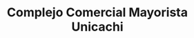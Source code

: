 ---
title: "Complejo Comercial Mayorista Unicachi"
url: /comas/complejo-comercial-mayorista-unicachi/
shop: centro comercial
---